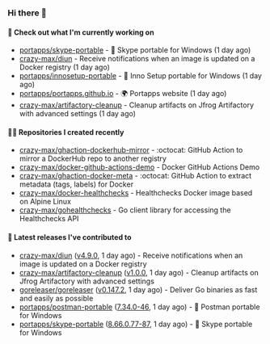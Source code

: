 ### Hi there 👋

#### 👷 Check out what I'm currently working on

- [portapps/skype-portable](https://github.com/portapps/skype-portable) - 🚀 Skype portable for Windows  (1 day ago)
- [crazy-max/diun](https://github.com/crazy-max/diun) - Receive notifications when an image is updated on a Docker registry (1 day ago)
- [portapps/innosetup-portable](https://github.com/portapps/innosetup-portable) - 🚀 Inno Setup portable for Windows  (1 day ago)
- [portapps/portapps.github.io](https://github.com/portapps/portapps.github.io) - 🌍 Portapps website (1 day ago)
- [crazy-max/artifactory-cleanup](https://github.com/crazy-max/artifactory-cleanup) - Cleanup artifacts on Jfrog Artifactory with advanced settings (1 day ago)

#### 👨‍💻 Repositories I created recently

- [crazy-max/ghaction-dockerhub-mirror](https://github.com/crazy-max/ghaction-dockerhub-mirror) - :octocat: GitHub Action to mirror a DockerHub repo to another registry
- [crazy-max/docker-github-actions-demo](https://github.com/crazy-max/docker-github-actions-demo) - Docker GitHub Actions Demo
- [crazy-max/ghaction-docker-meta](https://github.com/crazy-max/ghaction-docker-meta) - :octocat: GitHub Action to extract metadata (tags, labels) for Docker
- [crazy-max/docker-healthchecks](https://github.com/crazy-max/docker-healthchecks) - Healthchecks Docker image based on Alpine Linux
- [crazy-max/gohealthchecks](https://github.com/crazy-max/gohealthchecks) - Go client library for accessing the Healthchecks API

#### 🚀 Latest releases I've contributed to

- [crazy-max/diun](https://github.com/crazy-max/diun) ([v4.9.0](https://github.com/crazy-max/diun/releases/tag/v4.9.0), 1 day ago) - Receive notifications when an image is updated on a Docker registry
- [crazy-max/artifactory-cleanup](https://github.com/crazy-max/artifactory-cleanup) ([v1.0.0](https://github.com/crazy-max/artifactory-cleanup/releases/tag/v1.0.0), 1 day ago) - Cleanup artifacts on Jfrog Artifactory with advanced settings
- [goreleaser/goreleaser](https://github.com/goreleaser/goreleaser) ([v0.147.2](https://github.com/goreleaser/goreleaser/releases/tag/v0.147.2), 1 day ago) - Deliver Go binaries as fast and easily as possible
- [portapps/postman-portable](https://github.com/portapps/postman-portable) ([7.34.0-46](https://github.com/portapps/postman-portable/releases/tag/7.34.0-46), 1 day ago) - 🚀 Postman portable for Windows
- [portapps/skype-portable](https://github.com/portapps/skype-portable) ([8.66.0.77-87](https://github.com/portapps/skype-portable/releases/tag/8.66.0.77-87), 1 day ago) - 🚀 Skype portable for Windows 
